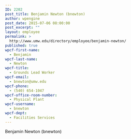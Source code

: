```yaml
---
ID: 2202
post_title: Benjamin Newton (bnewton)
author: wpengine
post_date: 2015-07-06 08:00:00
post_excerpt: ""
layout: employee
permalink: >
  http://www.umw.edu/directory/employee/benjamin-newton/
published: true
wpcf-first-name:
  - Benjamin
wpcf-last-name:
  - Newton
wpcf-title:
  - Grounds Lead Worker
wpcf-email:
  - bnewton@umw.edu
wpcf-phone:
  - (540) 654-1047
wpcf-office-room-number:
  - Physical Plant
wpcf-username:
  - bnewton
wpcf-dept:
  - Facilities Services
---
```

Benjamin Newton (bnewton)